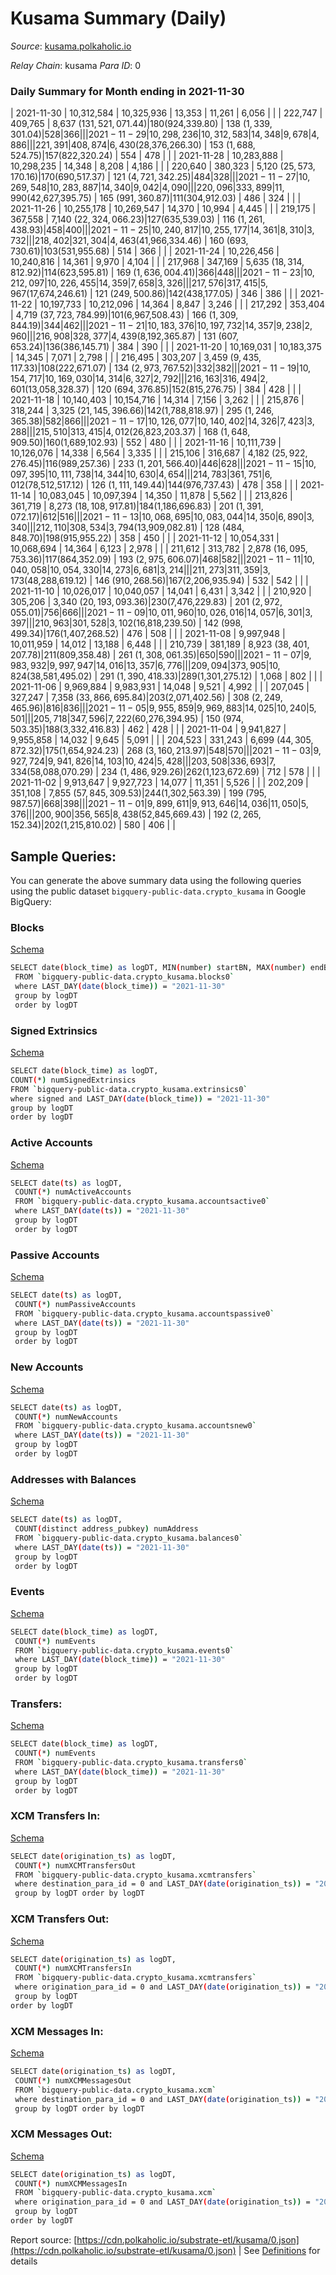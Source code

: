 # Kusama Summary (Daily)

_Source_: [kusama.polkaholic.io](https://kusama.polkaholic.io)

*Relay Chain*: kusama
*Para ID*: 0



### Daily Summary for Month ending in 2021-11-30


| 2021-11-30 | 10,312,584 | 10,325,936 | 13,353 | 11,261 | 6,056 |  |  | 222,747 | 409,765 | 8,637 ($131,521,071.44) | 180 ($924,339.80) | 138 ($1,339,301.04) | 528 | 366 |  |
| 2021-11-29 | 10,298,236 | 10,312,583 | 14,348 | 9,678 | 4,886 |  |  | 221,391 | 408,874 | 6,430 ($28,376,266.30) | 153 ($1,688,524.75) | 157 ($822,320.24) | 554 | 478 |  |
| 2021-11-28 | 10,283,888 | 10,298,235 | 14,348 | 8,208 | 4,186 |  |  | 220,640 | 380,323 | 5,120 ($25,573,170.16) | 170 ($690,517.37) | 121 ($4,721,342.25) | 484 | 328 |  |
| 2021-11-27 | 10,269,548 | 10,283,887 | 14,340 | 9,042 | 4,090 |  |  | 220,096 | 333,899 | 11,990 ($42,627,395.75) | 165 ($991,360.87) | 111 ($304,912.03) | 486 | 324 |  |
| 2021-11-26 | 10,255,178 | 10,269,547 | 14,370 | 10,994 | 4,445 |  |  | 219,175 | 367,558 | 7,140 ($22,324,066.23) | 127 ($635,539.03) | 116 ($1,261,438.93) | 458 | 400 |  |
| 2021-11-25 | 10,240,817 | 10,255,177 | 14,361 | 8,310 | 3,732 |  |  | 218,402 | 321,304 | 4,463 ($41,966,334.46) | 160 ($693,730.61) | 103 ($531,955.68) | 514 | 366 |  |
| 2021-11-24 | 10,226,456 | 10,240,816 | 14,361 | 9,970 | 4,104 |  |  | 217,968 | 347,169 | 5,635 ($18,314,812.92) | 114 ($623,595.81) | 169 ($1,636,004.41) | 366 | 448 |  |
| 2021-11-23 | 10,212,097 | 10,226,455 | 14,359 | 7,658 | 3,326 |  |  | 217,576 | 317,415 | 5,967 ($17,674,246.61) | 121 ($249,500.86) | 142 ($438,177.05) | 346 | 386 |  |
| 2021-11-22 | 10,197,733 | 10,212,096 | 14,364 | 8,847 | 3,246 |  |  | 217,292 | 353,404 | 4,719 ($37,723,784.99) | 101 ($6,967,508.43) | 166 ($1,309,844.19) | 344 | 462 |  |
| 2021-11-21 | 10,183,376 | 10,197,732 | 14,357 | 9,238 | 2,960 |  |  | 216,908 | 328,377 | 4,439 ($8,192,365.87) | 131 ($607,653.24) | 136 ($386,145.71) | 384 | 390 |  |
| 2021-11-20 | 10,169,031 | 10,183,375 | 14,345 | 7,071 | 2,798 |  |  | 216,495 | 303,207 | 3,459 ($9,435,117.33) | 108 ($222,671.07) | 134 ($2,973,767.52) | 332 | 382 |  |
| 2021-11-19 | 10,154,717 | 10,169,030 | 14,314 | 6,327 | 2,792 |  |  | 216,163 | 316,494 | 2,601 ($13,058,328.37) | 120 ($694,376.85) | 152 ($815,276.75) | 384 | 428 |  |
| 2021-11-18 | 10,140,403 | 10,154,716 | 14,314 | 7,156 | 3,262 |  |  | 215,876 | 318,244 | 3,325 ($21,145,396.66) | 142 ($1,788,818.97) | 295 ($1,246,365.38) | 582 | 866 |  |
| 2021-11-17 | 10,126,077 | 10,140,402 | 14,326 | 7,423 | 3,288 |  |  | 215,510 | 313,415 | 4,012 ($26,823,203.37) | 168 ($1,648,909.50) | 160 ($1,689,102.93) | 552 | 480 |  |
| 2021-11-16 | 10,111,739 | 10,126,076 | 14,338 | 6,564 | 3,335 |  |  | 215,106 | 316,687 | 4,182 ($25,922,276.45) | 116 ($989,257.36) | 233 ($1,201,566.40) | 446 | 628 |  |
| 2021-11-15 | 10,097,395 | 10,111,738 | 14,344 | 10,630 | 4,654 |  |  | 214,783 | 361,751 | 6,012 ($78,512,517.12) | 126 ($1,111,149.44) | 144 ($976,737.43) | 478 | 358 |  |
| 2021-11-14 | 10,083,045 | 10,097,394 | 14,350 | 11,878 | 5,562 |  |  | 213,826 | 361,719 | 8,273 ($18,108,917.81) | 184 ($1,186,696.83) | 201 ($1,391,072.17) | 612 | 516 |  |
| 2021-11-13 | 10,068,695 | 10,083,044 | 14,350 | 6,890 | 3,340 |  |  | 212,110 | 308,534 | 3,794 ($13,909,082.81) | 128 ($484,848.70) | 198 ($915,955.22) | 358 | 450 |  |
| 2021-11-12 | 10,054,331 | 10,068,694 | 14,364 | 6,123 | 2,978 |  |  | 211,612 | 313,782 | 2,878 ($16,095,753.36) | 117 ($864,352.09) | 193 ($2,975,606.07) | 468 | 582 |  |
| 2021-11-11 | 10,040,058 | 10,054,330 | 14,273 | 6,681 | 3,214 |  |  | 211,273 | 311,359 | 3,173 ($48,288,619.12) | 146 ($910,268.56) | 167 ($2,206,935.94) | 532 | 542 |  |
| 2021-11-10 | 10,026,017 | 10,040,057 | 14,041 | 6,431 | 3,342 |  |  | 210,920 | 305,206 | 3,340 ($20,193,093.36) | 230 ($7,476,229.83) | 201 ($2,972,055.01) | 756 | 666 |  |
| 2021-11-09 | 10,011,960 | 10,026,016 | 14,057 | 6,301 | 3,397 |  |  | 210,963 | 301,528 | 3,102 ($16,818,239.50) | 142 ($998,499.34) | 176 ($1,407,268.52) | 476 | 508 |  |
| 2021-11-08 | 9,997,948 | 10,011,959 | 14,012 | 13,188 | 6,448 |  |  | 210,739 | 381,189 | 8,923 ($38,401,207.78) | 211 ($809,358.48) | 261 ($1,308,061.35) | 650 | 590 |  |
| 2021-11-07 | 9,983,932 | 9,997,947 | 14,016 | 13,357 | 6,776 |  |  | 209,094 | 373,905 | 10,824 ($38,581,495.02) | 291 ($1,390,418.33) | 289 ($1,301,275.12) | 1,068 | 802 |  |
| 2021-11-06 | 9,969,884 | 9,983,931 | 14,048 | 9,521 | 4,992 |  |  | 207,045 | 327,247 | 7,358 ($33,866,695.84) | 203 ($2,071,402.56) | 308 ($2,249,465.96) | 816 | 836 |  |
| 2021-11-05 | 9,955,859 | 9,969,883 | 14,025 | 10,240 | 5,501 |  |  | 205,718 | 347,596 | 7,222 ($60,276,394.95) | 150 ($974,503.35) | 188 ($3,332,416.83) | 462 | 428 |  |
| 2021-11-04 | 9,941,827 | 9,955,858 | 14,032 | 9,645 | 5,091 |  |  | 204,523 | 331,243 | 6,699 ($44,305,872.32) | 175 ($1,654,924.23) | 268 ($3,160,213.97) | 548 | 570 |  |
| 2021-11-03 | 9,927,724 | 9,941,826 | 14,103 | 10,424 | 5,428 |  |  | 203,508 | 336,693 | 7,334 ($58,088,070.29) | 234 ($1,486,929.26) | 262 ($1,123,672.69) | 712 | 578 |  |
| 2021-11-02 | 9,913,647 | 9,927,723 | 14,077 | 11,351 | 5,526 |  |  | 202,209 | 351,108 | 7,855 ($57,845,309.53) | 244 ($1,302,563.39) | 199 ($795,987.57) | 668 | 398 |  |
| 2021-11-01 | 9,899,611 | 9,913,646 | 14,036 | 11,050 | 5,376 |  |  | 200,900 | 356,565 | 8,438 ($52,845,669.43) | 192 ($2,265,152.34) | 202 ($1,215,810.02) | 580 | 406 |  |

## Sample Queries:
You can generate the above summary data using the following queries using the public dataset `bigquery-public-data.crypto_kusama` in Google BigQuery:


### Blocks 

[Schema](https://github.com/colorfulnotion/substrate-etl/blob/main/schema/blocks.json)

```bash
SELECT date(block_time) as logDT, MIN(number) startBN, MAX(number) endBN, COUNT(*) numBlocks 
 FROM `bigquery-public-data.crypto_kusama.blocks0`  
 where LAST_DAY(date(block_time)) = "2021-11-30" 
 group by logDT 
 order by logDT
```

### Signed Extrinsics 

[Schema](https://github.com/colorfulnotion/substrate-etl/blob/main/schema/extrinsics.json)

```bash
SELECT date(block_time) as logDT, 
COUNT(*) numSignedExtrinsics 
FROM `bigquery-public-data.crypto_kusama.extrinsics0`  
where signed and LAST_DAY(date(block_time)) = "2021-11-30" 
group by logDT 
order by logDT
```

### Active Accounts 

[Schema](https://github.com/colorfulnotion/substrate-etl/blob/main/schema/accountsactive.json)

```bash
SELECT date(ts) as logDT, 
 COUNT(*) numActiveAccounts 
 FROM `bigquery-public-data.crypto_kusama.accountsactive0` 
 where LAST_DAY(date(ts)) = "2021-11-30" 
 group by logDT 
 order by logDT
```

### Passive Accounts 

[Schema](https://github.com/colorfulnotion/substrate-etl/blob/main/schema/accountspassive.json)

```bash
SELECT date(ts) as logDT, 
 COUNT(*) numPassiveAccounts 
 FROM `bigquery-public-data.crypto_kusama.accountspassive0` 
 where LAST_DAY(date(ts)) = "2021-11-30" 
 group by logDT 
 order by logDT
```

### New Accounts 

[Schema](https://github.com/colorfulnotion/substrate-etl/blob/main/schema/accountsnew.json)

```bash
SELECT date(ts) as logDT, 
 COUNT(*) numNewAccounts 
 FROM `bigquery-public-data.crypto_kusama.accountsnew0` 
 where LAST_DAY(date(ts)) = "2021-11-30" 
 group by logDT
 order by logDT
```

### Addresses with Balances 

[Schema](https://github.com/colorfulnotion/substrate-etl/blob/main/schema/balances.json)

```bash
SELECT date(ts) as logDT,
 COUNT(distinct address_pubkey) numAddress 
 FROM `bigquery-public-data.crypto_kusama.balances0` 
 where LAST_DAY(date(ts)) = "2021-11-30" 
 group by logDT 
 order by logDT
```

### Events 

[Schema](https://github.com/colorfulnotion/substrate-etl/blob/main/schema/events.json)

```bash
SELECT date(block_time) as logDT, 
 COUNT(*) numEvents 
 FROM `bigquery-public-data.crypto_kusama.events0` 
 where LAST_DAY(date(block_time)) = "2021-11-30" 
 group by logDT 
 order by logDT
```

### Transfers:

[Schema](https://github.com/colorfulnotion/substrate-etl/blob/main/schema/transfers.json)

```bash
SELECT date(block_time) as logDT, 
 COUNT(*) numEvents 
 FROM `bigquery-public-data.crypto_kusama.transfers0` 
 where LAST_DAY(date(block_time)) = "2021-11-30" 
 group by logDT 
 order by logDT
```

### XCM Transfers In: 

[Schema](https://github.com/colorfulnotion/substrate-etl/blob/main/schema/xcmtransfers.json)

```bash
SELECT date(origination_ts) as logDT, 
 COUNT(*) numXCMTransfersOut 
 FROM `bigquery-public-data.crypto_kusama.xcmtransfers` 
 where destination_para_id = 0 and LAST_DAY(date(origination_ts)) = "2021-11-30" 
 group by logDT order by logDT
```

### XCM Transfers Out: 

[Schema](https://github.com/colorfulnotion/substrate-etl/blob/main/schema/xcmtransfers.json)

```bash
SELECT date(origination_ts) as logDT, 
 COUNT(*) numXCMTransfersIn 
 FROM `bigquery-public-data.crypto_kusama.xcmtransfers` 
 where origination_para_id = 0 and LAST_DAY(date(origination_ts)) = "2021-11-30" 
 group by logDT 
order by logDT
```

### XCM Messages In: 

[Schema](https://github.com/colorfulnotion/substrate-etl/blob/main/schema/xcm.json)

```bash
SELECT date(origination_ts) as logDT, 
 COUNT(*) numXCMMessagesOut 
 FROM `bigquery-public-data.crypto_kusama.xcm` 
 where destination_para_id = 0 and LAST_DAY(date(origination_ts)) = "2021-11-30" 
 group by logDT order by logDT
```

### XCM Messages Out: 

[Schema](https://github.com/colorfulnotion/substrate-etl/blob/main/schema/xcm.json)

```bash
SELECT date(origination_ts) as logDT, 
 COUNT(*) numXCMMessagesIn 
 FROM `bigquery-public-data.crypto_kusama.xcm` 
 where origination_para_id = 0 and LAST_DAY(date(origination_ts)) = "2021-11-30" 
 group by logDT 
order by logDT
```


Report source: [https://cdn.polkaholic.io/substrate-etl/kusama/0.json](https://cdn.polkaholic.io/substrate-etl/kusama/0.json) | See [Definitions](/DEFINITIONS.md) for details
